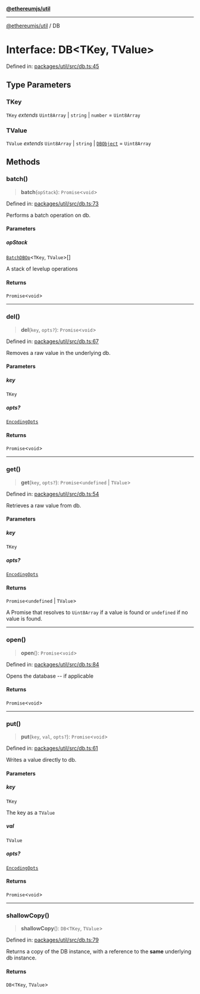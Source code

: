 [**@ethereumjs/util**](../README.md)

***

[@ethereumjs/util](../README.md) / DB

# Interface: DB\<TKey, TValue\>

Defined in: [packages/util/src/db.ts:45](https://github.com/ethereumjs/ethereumjs-monorepo/blob/master/packages/util/src/db.ts#L45)

## Type Parameters

### TKey

`TKey` *extends* `Uint8Array` \| `string` \| `number` = `Uint8Array`

### TValue

`TValue` *extends* `Uint8Array` \| `string` \| [`DBObject`](../type-aliases/DBObject.md) = `Uint8Array`

## Methods

### batch()

> **batch**(`opStack`): `Promise`\<`void`\>

Defined in: [packages/util/src/db.ts:73](https://github.com/ethereumjs/ethereumjs-monorepo/blob/master/packages/util/src/db.ts#L73)

Performs a batch operation on db.

#### Parameters

##### opStack

[`BatchDBOp`](../type-aliases/BatchDBOp.md)\<`TKey`, `TValue`\>[]

A stack of levelup operations

#### Returns

`Promise`\<`void`\>

***

### del()

> **del**(`key`, `opts?`): `Promise`\<`void`\>

Defined in: [packages/util/src/db.ts:67](https://github.com/ethereumjs/ethereumjs-monorepo/blob/master/packages/util/src/db.ts#L67)

Removes a raw value in the underlying db.

#### Parameters

##### key

`TKey`

##### opts?

[`EncodingOpts`](../type-aliases/EncodingOpts.md)

#### Returns

`Promise`\<`void`\>

***

### get()

> **get**(`key`, `opts?`): `Promise`\<`undefined` \| `TValue`\>

Defined in: [packages/util/src/db.ts:54](https://github.com/ethereumjs/ethereumjs-monorepo/blob/master/packages/util/src/db.ts#L54)

Retrieves a raw value from db.

#### Parameters

##### key

`TKey`

##### opts?

[`EncodingOpts`](../type-aliases/EncodingOpts.md)

#### Returns

`Promise`\<`undefined` \| `TValue`\>

A Promise that resolves to `Uint8Array` if a value is found or `undefined` if no value is found.

***

### open()

> **open**(): `Promise`\<`void`\>

Defined in: [packages/util/src/db.ts:84](https://github.com/ethereumjs/ethereumjs-monorepo/blob/master/packages/util/src/db.ts#L84)

Opens the database -- if applicable

#### Returns

`Promise`\<`void`\>

***

### put()

> **put**(`key`, `val`, `opts?`): `Promise`\<`void`\>

Defined in: [packages/util/src/db.ts:61](https://github.com/ethereumjs/ethereumjs-monorepo/blob/master/packages/util/src/db.ts#L61)

Writes a value directly to db.

#### Parameters

##### key

`TKey`

The key as a `TValue`

##### val

`TValue`

##### opts?

[`EncodingOpts`](../type-aliases/EncodingOpts.md)

#### Returns

`Promise`\<`void`\>

***

### shallowCopy()

> **shallowCopy**(): `DB`\<`TKey`, `TValue`\>

Defined in: [packages/util/src/db.ts:79](https://github.com/ethereumjs/ethereumjs-monorepo/blob/master/packages/util/src/db.ts#L79)

Returns a copy of the DB instance, with a reference
to the **same** underlying db instance.

#### Returns

`DB`\<`TKey`, `TValue`\>
